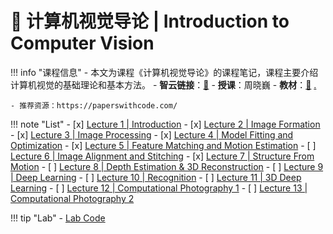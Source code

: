 # 💎 计算机视觉导论 | Introduction to Computer Vision

!!! info "课程信息"
    - 本文为课程《计算机视觉导论》的课程笔记，课程主要介绍计算机视觉的基础理论和基本方法。
    - **智云链接**：[🔗](https://classroom.zju.edu.cn/coursedetail?course_id=30737&tenant_code=112)
    - **授课**：周晓巍
    - **教材**：[📙](https://szeliski.org/Book/) [.](https://www.aliyundrive.com/s/fT6RkyihatM)

    - 推荐资源：https://paperswithcode.com/

!!! note "List"
    - [x] [Lecture 1 | Introduction](Lec01.md)
    - [x] [Lecture 2 | Image Formation](Lec02.md)
    - [x] [Lecture 3 | Image Processing](Lec03.md)
    - [x] [Lecture 4 | Model Fitting and Optimization](Lec04.md)
    - [x] [Lecture 5 | Feature Matching and Motion Estimation](Lec05.md)
    - [ ] [Lecture 6 | Image Alignment and Stitching](Lec06.md)
    - [x] [Lecture 7 | Structure From Motion](Lec07.md)
    - [ ] [Lecture 8 | Depth Estimation & 3D Reconstruction](Lec08.md)
    - [ ] [Lecture 9 | Deep Learning](Lec09.md)
    - [ ] [Lecture 10 | Recognition](Lec10.md)
    - [ ] [Lecture 11 | 3D Deep Learning](Lec11.md)
    - [ ] [Lecture 12 | Computational Photography 1](Lec12.md)
    - [ ] [Lecture 13 | Computational Photography 2](Lec13.md)

!!! tip "Lab"
    - [Lab Code](https://github.com/IsshikiHugh/Learning/tree/master/ICV_2022FallWinterTerm)

